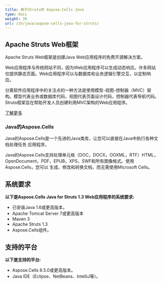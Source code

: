 ```yaml
---
title: 用于Struts的 Aspose.Cells Java
type: docs
weight: 30
url: /zh/java/aspose-cells-java-for-struts/
---
```


## **Apache Struts Web框架**
Apache Struts Web框架是创建Java Web应用程序的免费开源解决方案。

Web应用程序与传统网站不同，因为Web应用程序可以生成动态响应。许多网站仅提供静态页面。Web应用程序可以与数据库和业务逻辑引擎交互，以定制响应。

分离软件应用程序中的关注点的一种方法是使用模型-视图-控制器（MVC）架构。模型代表业务或数据库代码，视图代表页面设计代码，控制器代表导航代码。Struts框架旨在帮助开发人员创建利用MVC架构的Web应用程序。

[了解更多](http://struts.apache.org/birdseye.html)
### **Java的Aspose.Cells**
Java的Aspose.Cells是一个先进的Java类库，让您可以直接在Java中执行各种文档处理任务
应用程序。

Java的Aspose.Cells支持处理单元格（DOC，DOCX，OOXML，RTF）HTML，OpenDocument，PDF，EPUB，XPS，SWF和所有图像格式。使用Aspose.Cells，您可以
生成、修改和转换文档，而无需使用Microsoft Cells。
## **系统要求**
**以下是Aspose.Cells Java for Struts 1.3 Web应用程序的系统要求:**

- 已安装Java 1.6或更高版本。
- Apache Tomcat Server 7或更高版本
- Maven 3
- Apache Struts 1.3
- Aspose.Cells组件。
## **支持的平台**
**以下是支持的平台:**

- Aspose.Cells 8.5.0或更高版本。
- Java IDE（Eclipse、NetBeans、IntelliJ等）。
